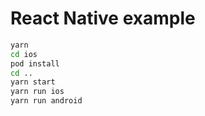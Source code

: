 # React Native example 

```bash
yarn 
cd ios
pod install
cd ..
yarn start 
yarn run ios 
yarn run android
```


